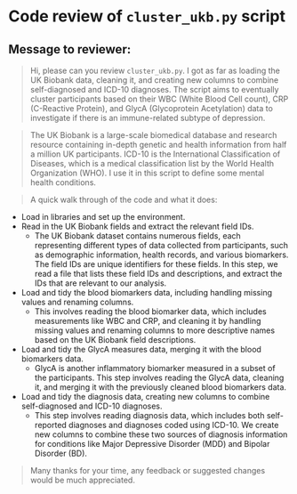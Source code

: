 # Code review of `cluster_ukb.py` script

## Message to reviewer:

> Hi, please can you review `cluster_ukb.py`. I got as far as loading the UK Biobank data, cleaning it, and creating new columns to combine self-diagnosed and ICD-10 diagnoses. The script aims to eventually cluster participants based on their WBC (White Blood Cell count), CRP (C-Reactive Protein), and GlycA (Glycoprotein Acetylation) data to investigate if there is an immune-related subtype of depression. 

> The UK Biobank is a large-scale biomedical database and research resource containing in-depth genetic and health information from half a million UK participants. ICD-10 is the International Classification of Diseases, which is a medical classification list by the World Health Organization (WHO). I use it in this script to define some mental health conditions.

> A quick walk through of the code and what it does:

* Load in libraries and set up the environment.
* Read in the UK Biobank fields and extract the relevant field IDs. 
  * The UK Biobank dataset contains numerous fields, each representing different types of data collected from participants, such as demographic information, health records, and various biomarkers. The field IDs are unique identifiers for these fields. In this step, we read a file that lists these field IDs and descriptions, and extract the IDs that are relevant to our analysis.
* Load and tidy the blood biomarkers data, including handling missing values and renaming columns.
  * This involves reading the blood biomarker data, which includes measurements like WBC and CRP, and cleaning it by handling missing values and renaming columns to more descriptive names based on the UK Biobank field descriptions.
* Load and tidy the GlycA measures data, merging it with the blood biomarkers data.
  * GlycA is another inflammatory biomarker measured in a subset of the participants. This step involves reading the GlycA data, cleaning it, and merging it with the previously cleaned blood biomarkers data.
* Load and tidy the diagnosis data, creating new columns to combine self-diagnosed and ICD-10 diagnoses.
  * This step involves reading diagnosis data, which includes both self-reported diagnoses and diagnoses coded using ICD-10. We create new columns to combine these two sources of diagnosis information for conditions like Major Depressive Disorder (MDD) and Bipolar Disorder (BD).

> Many thanks for your time, any feedback or suggested changes would be much appreciated.